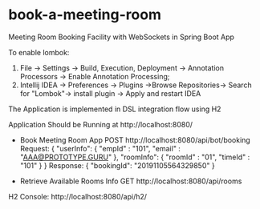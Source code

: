 # book-a-meeting-room
Meeting Room Booking Facility with WebSockets in Spring Boot App

To enable lombok:

1. File -> Settings -> Build, Execution, Deployment -> Annotation Processors -> Enable Annotation Processing;
2. Intellij IDEA -> Preferences -> Plugins ->Browse Repositories-> Search for "Lombok"-> install plugin -> Apply and restart IDEA

The Application is implemented in DSL integration flow using H2

Application Should be Running at http://localhost:8080/

- Book Meeting Room App
    POST http://localhost:8080/api/bot/booking
    Request:
    {
    	"userInfo": {
    		"empId" : "101",
    		"email" : "AAA@PROTOTYPE.GURU"
    	},
    	"roomInfo": {
    		"roomId" : "01",
    		"timeId" : "101"
    	}
    }
    Response:
    {
        "bookingId": "20191105564329850"
    }
    
- Retrieve Available Rooms Info
    GET http://localhost:8080/api/rooms
    
H2 Console:
http://localhost:8080/api/h2/
        